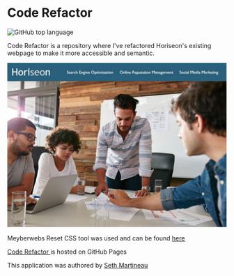 # Code Refactor

![GitHub top language](https://img.shields.io/github/languages/top/slothings/code-refactor)

Code Refactor is a repository where I've refactored Horiseon's existing webpage to make it more accessible and semantic. 

![Application landing page](/assets/images/readme.jpg)

Meyberwebs Reset CSS tool was used and can be found [here](http://meyerweb.com/eric/tools/css/reset/)

[Code Refactor ](https://slothings.github.io/code-refactor/) is hosted on GitHub Pages

This application was authored by [Seth Martineau](https://github.com/slothings)